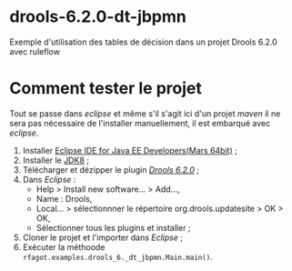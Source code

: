 # drools-6.2.0-dt-jbpmn
Exemple d'utilisation des tables de décision dans un projet Drools 6.2.0 avec ruleflow

# Comment tester le projet
Tout se passe dans *eclipse* et même s'il s'agit ici d'un projet *maven* il ne sera pas nécessaire de l'installer manuellement, il est embarqué avec *eclipse*.

1. Installer [Eclipse IDE for Java EE Developers(Mars 64bit)](http://www.eclipse.org/downloads/download.php?file=/technology/epp/downloads/release/mars/R/eclipse-jee-mars-R-win32-x86_64.zip) ;
2. Installer le [JDK8](http://www.oracle.com/technetwork/java/javase/downloads/jdk8-downloads-2133151.html) ;
3. Télécharger et dézipper le plugin [*Drools 6.2.0*](http://download.jboss.org/drools/release/6.2.0.Final/droolsjbpm-tools-distribution-6.2.0.Final.zip) ;
4. Dans *Eclipse* : 
    - Help > Install new software... > Add...,
    - Name : Drools,
    - Local... > sélectionnner le répertoire org.drools.updatesite > OK > OK,
    - Sélectionner tous les plugins et installer ;
5. Cloner le projet et l'importer dans *Eclipse* ;
6. Exécuter la méthoode `rfagot.examples.drools_6._dt_jbpmn.Main.main()`.
